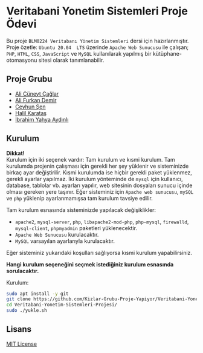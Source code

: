 # Veritabani Yonetim Sistemleri Proje Ödevi

Bu proje `BLM0224 Veritabanı Yönetim Sistemleri` dersi için hazırlanmıştır. Proje özetle: `Ubuntu 20.04  LTS` üzerinde `Apache Web Sunucusu` ile çalışan; `PHP`, `HTML`, `CSS`, `JavaScript` ve `MySQL` kullanılarak yapılmış bir kütüphane-otomasyonu sitesi olarak tanımlanabilir.

## Proje Grubu

* [Ali Cüneyt Çağlar](https://github.com/CuneytCaglar)
* [Ali Furkan Demir](https://github.com/AliFurkanDemir)
* [Ceyhun Şen](https://github.com/ceyhunsen)
* [Halil Karataş](https://github.com/hll-krts)
* [İbrahim Yahya Aydınlı](https://github.com/ibrahimyahyaaydinli)

## Kurulum

**Dikkat!**  
Kurulum için iki seçenek vardır: Tam kurulum ve kısmi kurulum. Tam kurulumda projenin çalışması için gerekli her şey yüklenir ve sisteminizde birkaç ayar değiştirilir. Kısmi kurulumda ise hiçbir gerekli paket yüklenmez, gerekli ayarlar yapılmaz. İki kurulum yönteminde de `mysql` için kullanıcı, database, tablolar vb. ayarları yapılır, web sitesinin dosyaları sunucu içinde olması gereken yere taşınır. Eğer sisteminiz için `Apache web sunucusu`, `mySQL` ve `php` yüklenip ayarlanmamışsa tam kurulum tavsiye edilir.  

Tam kurulum esnasında sisteminizde yapılacak değişiklikler:

* `apache2`, `mysql-server`, `php`, `libapache2-mod-php`, `php-mysql`, `firewalld`, `mysql-client`, `phpmyadmin` paketleri yüklenecektir.
* `Apache Web Sunucusu` kurulacaktır.
* `MySQL` varsayılan ayarlarıyla kurulacaktır.

Eğer sisteminiz yukarıdaki koşulları sağlıyorsa kısmi kurulum yapabilirsiniz.  

**Hangi kurulum seçeneğini seçmek istediğiniz kurulum esnasında sorulacaktır.**  

Kurulum:

```bash
sudo apt install -y git
git clone https://github.com/Kizlar-Grubu-Proje-Yapiyor/Veritabani-Yonetim-Sistemleri-Projesi.git
cd Veritabani-Yonetim-Sistemleri-Projesi/
sudo ./yukle.sh
```

## Lisans

[MIT License](LICENSE)
